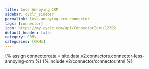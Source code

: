 ```yaml
---
title: Less Annoying CRM
sidebar: cyclr_sidebar
permalink: less-annoying-crm-connector
tags: [connector]
icon: https://my.cyclr.com/api/ConnectorIcon/12302
default_header: false
category: CRMs
categories: [CRMs]
---
```

{% assign connectordata = site.data.v2.connectors.connector-less-annoying-crm %}
{% include v2/connector/connector.html %}	